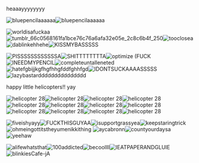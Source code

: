 heaaayyyyyyyy

![bluepencilaaaaaa](https://github.com/user-attachments/assets/4029a1ac-c239-4390-8f11-71840ec1b3ac)![bluepencilaaaaaa](https://github.com/user-attachments/assets/4029a1ac-c239-4390-8f11-71840ec1b3ac)

![worldisafuckaa](https://github.com/user-attachments/assets/1b992f14-75d7-4b60-8bcb-0885df88f3f8)![tumblr_66c0568161fa1bce76c76a6afa32e05e_2c8c6b4f_250](https://github.com/user-attachments/assets/d95b769a-0423-4b08-9760-be9e0cdd5b35)![tooclosea](https://github.com/user-attachments/assets/76f03691-aa85-4c70-9488-215902cdce87)![dablinkehhehe](https://github.com/user-attachments/assets/225b8203-ffe0-4a34-9bbd-f3097d468650)![KISSMYBASSSSS](https://github.com/user-attachments/assets/9e40577c-b207-48ee-af87-3803339b1cd4)


![PISSSSSSSSSSSSA](https://github.com/user-attachments/assets/179fb322-c179-4305-9392-1d82a8550310)![SHITTTTTTTTA](https://github.com/user-attachments/assets/1f25740f-5e64-4102-85f2-3dca9af1487e)![optimize (FUCK](https://github.com/user-attachments/assets/a769bd91-087f-4697-b133-7c4b81ef0904)![INEEDMYPENCIL](https://github.com/user-attachments/assets/8c2101af-3758-46b4-8234-d3d955ffa34a)![completeuntalleneted](https://github.com/user-attachments/assets/01499cc1-5422-4889-af93-b8bfd3c172d4)![hatefgbijjkgfhgfhhgfddfghhfgd](https://github.com/user-attachments/assets/cb618f3c-5d11-44e2-9429-a81207dd1345)![IDONTSUCKAAAASSSSS](https://github.com/user-attachments/assets/ef01fa4e-3d2f-4b5d-975a-b58139fe5561)![lazybastarddddddddddddddd](https://github.com/user-attachments/assets/286dfdcb-7923-4ff6-8c1d-4923cdcc0d45)


happy little helicopters!! yay

![helicopter 28](https://github.com/user-attachments/assets/8a419a9f-9ccd-48c0-a804-724a400434b5)![helicopter 28](https://github.com/user-attachments/assets/8a419a9f-9ccd-48c0-a804-724a400434b5)![helicopter 28](https://github.com/user-attachments/assets/8a419a9f-9ccd-48c0-a804-724a400434b5)![helicopter 28](https://github.com/user-attachments/assets/8a419a9f-9ccd-48c0-a804-724a400434b5)![helicopter 28](https://github.com/user-attachments/assets/8a419a9f-9ccd-48c0-a804-724a400434b5)![helicopter 28](https://github.com/user-attachments/assets/8a419a9f-9ccd-48c0-a804-724a400434b5)![helicopter 28](https://github.com/user-attachments/assets/8a419a9f-9ccd-48c0-a804-724a400434b5)![helicopter 28](https://github.com/user-attachments/assets/8a419a9f-9ccd-48c0-a804-724a400434b5)![helicopter 28](https://github.com/user-attachments/assets/8a419a9f-9ccd-48c0-a804-724a400434b5)![helicopter 28](https://github.com/user-attachments/assets/8a419a9f-9ccd-48c0-a804-724a400434b5)![helicopter 28](https://github.com/user-attachments/assets/8a419a9f-9ccd-48c0-a804-724a400434b5)![helicopter 28](https://github.com/user-attachments/assets/8a419a9f-9ccd-48c0-a804-724a400434b5)


![fiveishyayy](https://github.com/user-attachments/assets/283a9d92-9deb-41d3-b18c-8d5e6c34f22e)![FUCKTHISGUYAA](https://github.com/user-attachments/assets/4f3d47eb-d6d9-48a8-bf73-4de0458897ad)![isupportgrassyea](https://github.com/user-attachments/assets/c6a00a4f-27c2-4940-bc75-e85d7b563f7e)![keepstaringtrick](https://github.com/user-attachments/assets/b7b51f3c-1b65-4c54-a620-50e8e4c99109)![ohmeingottitstheyumenikkithing](https://github.com/user-attachments/assets/92f72bdd-3a2b-4fb1-a453-969d5d8dc5a4)
![aycabronn](https://github.com/user-attachments/assets/ec1be265-5a41-4379-96db-fc7cbdc4e11e)![countyourdaysa](https://github.com/user-attachments/assets/712ef80b-53ac-49f2-89cd-86310fde9012)![yeehaw](https://github.com/user-attachments/assets/6b6e1d8e-64d7-4d8e-a368-027b501a8613)


![alifewhatsthat](https://github.com/user-attachments/assets/243a79b9-eb07-4d1e-973f-63b003f0a7ef)![100addicted](https://github.com/user-attachments/assets/63e33485-5334-4f2d-a9e2-f4559419654c)![becoollll](https://github.com/user-attachments/assets/0913ff37-efb9-49a5-be6f-de0f623c0649)![IEATPAPERANDGLUIE](https://github.com/user-attachments/assets/ea5d4499-2231-4b4c-b232-1a902be290f4)![blinkiesCafe-jA](https://github.com/user-attachments/assets/ccb3993e-48b0-46b4-b5e4-10e9070f0b6a)











